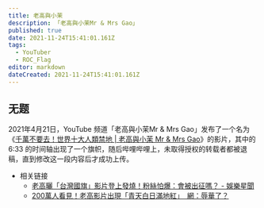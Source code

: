 ```yaml
---
title: 老高與小茉
description: 「老高與小茉Mr & Mrs Gao」
published: true
date: 2021-11-24T15:41:01.161Z
tags:
  - YouTuber
  - ROC_Flag
editor: markdown
dateCreated: 2021-11-24T15:41:01.161Z
---
```


## 无题

2021年4月21日，YouTube 频道「老高與小茉Mr & Mrs Gao」发布了一个名为《[千萬不要去！世界十大人類禁地 | 老高與小茉 Mr & Mrs Gao](https://www.youtube.com/watch?v=6SwJpgNLvTk)》的影片，其中的 6:33 的时间轴出现了一个旗帜，随后哔哩哔哩上，未取得授权的转载者都被退稿，直到修改这一段内容后才成功上传。

+ 相关链接
  + [老高曬「台灣國旗」影片登上發燒！粉絲怕爆：會被出征嗎？ - 娛樂星聞](https://web.archive.org/web/20210508114912/https://star.setn.com/news/929172)
  + [200萬人看見！老高影片出現「青天白日滿地紅」　網：辱華了？](https://web.archive.org/web/20211124035027/https://www.ttshow.tw/article/79377)
